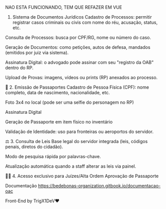 NAO ESTA FUNCIONANDO, TEM QUE REFAZER EM VUE 

1. Sistema de Documentos Jurídicos
Cadastro de Processos: permitir registrar casos criminais ou civis com nome do réu, acusação, status, etc.

Consulta de Processos: busca por CPF/RG, nome ou número do caso.

Geração de Documentos: como petições, autos de defesa, mandados (emitidos por juiz via sistema).

Assinatura Digital: o advogado pode assinar com seu "registro da OAB" dentro do RP.

Upload de Provas: imagens, vídeos ou prints (RP) anexados ao processo.

🛂 2. Emissão de Passaportes
Cadastro de Pessoa Física (CPF): nome completo, data de nascimento, nacionalidade, etc.

Foto 3x4 no local (pode ser uma selfie do personagem no RP)

Assinatura Digital

Geração de Passaporte em item físico no inventário

Validação de Identidade: uso para fronteiras ou aeroportos do servidor.

⚖️ 3. Consulta de Leis
Base legal do servidor integrada (leis, códigos penais, diretos do cidadão).

Modo de pesquisa rápida por palavras-chave.

Atualização automática quando a staff alterar as leis via painel.


🧑‍⚖️ 4. Acesso exclusivo para Juízes/Alta Ordem
Aprovação de Passaporte

Documentação 
https://bedebonas-organization.gitbook.io/documentacao-oac

Front-End by TrigX1DeV❤️
